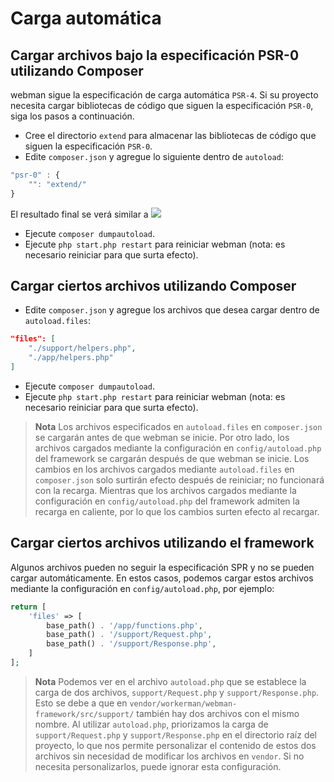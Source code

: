 # Carga automática

## Cargar archivos bajo la especificación PSR-0 utilizando Composer
webman sigue la especificación de carga automática `PSR-4`. Si su proyecto necesita cargar bibliotecas de código que siguen la especificación `PSR-0`, siga los pasos a continuación.

- Cree el directorio `extend` para almacenar las bibliotecas de código que siguen la especificación `PSR-0`.
- Edite `composer.json` y agregue lo siguiente dentro de `autoload`:

```js
"psr-0" : {
    "": "extend/"
}
```
El resultado final se verá similar a
![](../../assets/img/psr0.png)

- Ejecute `composer dumpautoload`.
- Ejecute `php start.php restart` para reiniciar webman (nota: es necesario reiniciar para que surta efecto).

## Cargar ciertos archivos utilizando Composer
- Edite `composer.json` y agregue los archivos que desea cargar dentro de `autoload.files`:

```json
"files": [
    "./support/helpers.php",
    "./app/helpers.php"
]
```
- Ejecute `composer dumpautoload`.
- Ejecute `php start.php restart` para reiniciar webman (nota: es necesario reiniciar para que surta efecto).

> **Nota**
> Los archivos especificados en `autoload.files` en `composer.json` se cargarán antes de que webman se inicie. Por otro lado, los archivos cargados mediante la configuración en `config/autoload.php` del framework se cargarán después de que webman se inicie.
> Los cambios en los archivos cargados mediante `autoload.files` en `composer.json` solo surtirán efecto después de reiniciar; no funcionará con la recarga. Mientras que los archivos cargados mediante la configuración en `config/autoload.php` del framework admiten la recarga en caliente, por lo que los cambios surten efecto al recargar.

## Cargar ciertos archivos utilizando el framework
Algunos archivos pueden no seguir la especificación SPR y no se pueden cargar automáticamente. En estos casos, podemos cargar estos archivos mediante la configuración en `config/autoload.php`, por ejemplo:
```php
return [
    'files' => [
        base_path() . '/app/functions.php',
        base_path() . '/support/Request.php', 
        base_path() . '/support/Response.php',
    ]
];
```
> **Nota**
> Podemos ver en el archivo `autoload.php` que se establece la carga de dos archivos, `support/Request.php` y `support/Response.php`. Esto se debe a que en `vendor/workerman/webman-framework/src/support/` también hay dos archivos con el mismo nombre. Al utilizar `autoload.php`, priorizamos la carga de `support/Request.php` y `support/Response.php` en el directorio raíz del proyecto, lo que nos permite personalizar el contenido de estos dos archivos sin necesidad de modificar los archivos en `vendor`. Si no necesita personalizarlos, puede ignorar esta configuración.
